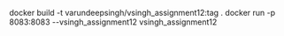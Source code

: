 docker build -t varundeepsingh/vsingh_assignment12:tag .
docker run -p 8083:8083 --vsingh_assignment12 vsingh_assignment12